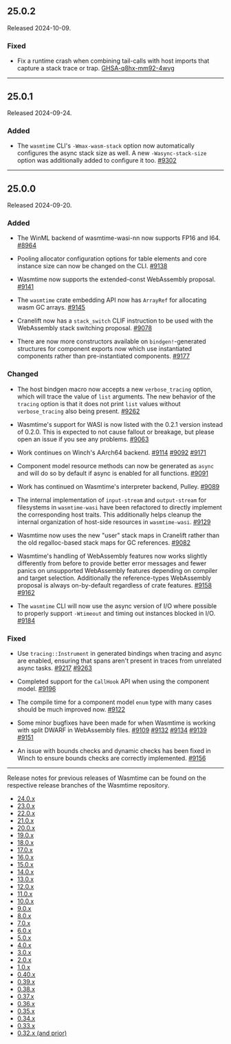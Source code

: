 ## 25.0.2

Released 2024-10-09.

### Fixed

* Fix a runtime crash when combining tail-calls with host imports that capture a
  stack trace or trap.
  [GHSA-q8hx-mm92-4wvg](https://github.com/bytecodealliance/wasmtime/security/advisories/GHSA-q8hx-mm92-4wvg)

--------------------------------------------------------------------------------

## 25.0.1

Released 2024-09-24.

### Added

* The `wasmtime` CLI's `-Wmax-wasm-stack` option now automatically configures
  the async stack size as well. A new `-Wasync-stack-size` option was
  additionally added to configure it too.
  [#9302](https://github.com/bytecodealliance/wasmtime/pull/9302)

--------------------------------------------------------------------------------

## 25.0.0

Released 2024-09-20.

### Added

* The WinML backend of wasmtime-wasi-nn now supports FP16 and I64.
  [#8964](https://github.com/bytecodealliance/wasmtime/pull/8964)

* Pooling allocator configuration options for table elements and core instance
  size can now be changed on the CLI.
  [#9138](https://github.com/bytecodealliance/wasmtime/pull/9138)

* Wasmtime now supports the extended-const WebAssembly proposal.
  [#9141](https://github.com/bytecodealliance/wasmtime/pull/9141)

* The `wasmtime` crate embedding API now has `ArrayRef` for allocating wasm GC
  arrays.
  [#9145](https://github.com/bytecodealliance/wasmtime/pull/9145)

* Cranelift now has a `stack_switch` CLIF instruction to be used with the
  WebAssembly stack switching proposal.
  [#9078](https://github.com/bytecodealliance/wasmtime/pull/9078)

* There are now more constructors available on `bindgen!`-generated structures
  for component exports now which use instantiated components rather than
  pre-instantiated components.
  [#9177](https://github.com/bytecodealliance/wasmtime/pull/9177)

### Changed

* The host bindgen macro now accepts a new `verbose_tracing` option, which will
  trace the value of `list` arguments. The new behavior of the `tracing` option
  is that it does not print `list` values without `verbose_tracing` also being
  present.
  [#9262](https://github.com/bytecodealliance/wasmtime/pull/9262)

* Wasmtime's support for WASI is now listed with the 0.2.1 version instead of
  0.2.0. This is expected to not cause fallout or breakage, but please open an
  issue if you see any problems.
  [#9063](https://github.com/bytecodealliance/wasmtime/pull/9063)

* Work continues on Winch's AArch64 backend.
  [#9114](https://github.com/bytecodealliance/wasmtime/pull/9114)
  [#9092](https://github.com/bytecodealliance/wasmtime/pull/9092)
  [#9171](https://github.com/bytecodealliance/wasmtime/pull/9171)

* Component model resource methods can now be generated as `async` and will do
  so by default if async is enabled for all functions.
  [#9091](https://github.com/bytecodealliance/wasmtime/pull/9091)

* Work has continued on Wasmtime's interpreter backend, Pulley.
  [#9089](https://github.com/bytecodealliance/wasmtime/pull/9089)

* The internal implementation of `input-stream` and `output-stream` for
  filesystems in `wasmtime-wasi` have been refactored to directly implement
  the corresponding host traits. This additionally helps cleanup the internal
  organization of host-side resources in `wasmtime-wasi`.
  [#9129](https://github.com/bytecodealliance/wasmtime/pull/9129)

* Wasmtime now uses the new "user" stack maps in Cranelift rather than the old
  regalloc-based stack maps for GC references.
  [#9082](https://github.com/bytecodealliance/wasmtime/pull/9082)

* Wasmtime's handling of WebAssembly features now works slightly differently
  from before to provide better error messages and fewer panics on unsupported
  WebAssembly features depending on compiler and target selection. Additionally
  the reference-types WebAssembly proposal is always on-by-default regardless of
  crate features.
  [#9158](https://github.com/bytecodealliance/wasmtime/pull/9158)
  [#9162](https://github.com/bytecodealliance/wasmtime/pull/9162)

* The `wasmtime` CLI will now use the async version of I/O where possible to
  properly support `-Wtimeout` and timing out instances blocked in I/O.
  [#9184](https://github.com/bytecodealliance/wasmtime/pull/9184)

### Fixed

* Use `tracing::Instrument` in generated bindings when tracing and async are
  enabled, ensuring that spans aren't present in traces from unrelated async
  tasks.
  [#9217](https://github.com/bytecodealliance/wasmtime/pull/9217)
  [#9263](https://github.com/bytecodealliance/wasmtime/pull/9263)

* Completed support for the `CallHook` API when using the component model.
  [#9196](https://github.com/bytecodealliance/wasmtime/pull/9196)

* The compile time for a component model `enum` type with many cases should be
  much improved now.
  [#9122](https://github.com/bytecodealliance/wasmtime/pull/9122)

* Some minor bugfixes have been made for when Wasmtime is working with split
  DWARF in WebAssembly files.
  [#9109](https://github.com/bytecodealliance/wasmtime/pull/9109)
  [#9132](https://github.com/bytecodealliance/wasmtime/pull/9132)
  [#9134](https://github.com/bytecodealliance/wasmtime/pull/9134)
  [#9139](https://github.com/bytecodealliance/wasmtime/pull/9139)
  [#9151](https://github.com/bytecodealliance/wasmtime/pull/9151)

* An issue with bounds checks and dynamic checks has been fixed in Winch to
  ensure bounds checks are correctly implemented.
  [#9156](https://github.com/bytecodealliance/wasmtime/pull/9156)

--------------------------------------------------------------------------------

Release notes for previous releases of Wasmtime can be found on the respective
release branches of the Wasmtime repository.

<!-- ARCHIVE_START -->
* [24.0.x](https://github.com/bytecodealliance/wasmtime/blob/release-24.0.0/RELEASES.md)
* [23.0.x](https://github.com/bytecodealliance/wasmtime/blob/release-23.0.0/RELEASES.md)
* [22.0.x](https://github.com/bytecodealliance/wasmtime/blob/release-22.0.0/RELEASES.md)
* [21.0.x](https://github.com/bytecodealliance/wasmtime/blob/release-21.0.0/RELEASES.md)
* [20.0.x](https://github.com/bytecodealliance/wasmtime/blob/release-20.0.0/RELEASES.md)
* [19.0.x](https://github.com/bytecodealliance/wasmtime/blob/release-19.0.0/RELEASES.md)
* [18.0.x](https://github.com/bytecodealliance/wasmtime/blob/release-18.0.0/RELEASES.md)
* [17.0.x](https://github.com/bytecodealliance/wasmtime/blob/release-17.0.0/RELEASES.md)
* [16.0.x](https://github.com/bytecodealliance/wasmtime/blob/release-16.0.0/RELEASES.md)
* [15.0.x](https://github.com/bytecodealliance/wasmtime/blob/release-15.0.0/RELEASES.md)
* [14.0.x](https://github.com/bytecodealliance/wasmtime/blob/release-14.0.0/RELEASES.md)
* [13.0.x](https://github.com/bytecodealliance/wasmtime/blob/release-13.0.0/RELEASES.md)
* [12.0.x](https://github.com/bytecodealliance/wasmtime/blob/release-12.0.0/RELEASES.md)
* [11.0.x](https://github.com/bytecodealliance/wasmtime/blob/release-11.0.0/RELEASES.md)
* [10.0.x](https://github.com/bytecodealliance/wasmtime/blob/release-10.0.0/RELEASES.md)
* [9.0.x](https://github.com/bytecodealliance/wasmtime/blob/release-9.0.0/RELEASES.md)
* [8.0.x](https://github.com/bytecodealliance/wasmtime/blob/release-8.0.0/RELEASES.md)
* [7.0.x](https://github.com/bytecodealliance/wasmtime/blob/release-7.0.0/RELEASES.md)
* [6.0.x](https://github.com/bytecodealliance/wasmtime/blob/release-6.0.0/RELEASES.md)
* [5.0.x](https://github.com/bytecodealliance/wasmtime/blob/release-5.0.0/RELEASES.md)
* [4.0.x](https://github.com/bytecodealliance/wasmtime/blob/release-4.0.0/RELEASES.md)
* [3.0.x](https://github.com/bytecodealliance/wasmtime/blob/release-3.0.0/RELEASES.md)
* [2.0.x](https://github.com/bytecodealliance/wasmtime/blob/release-2.0.0/RELEASES.md)
* [1.0.x](https://github.com/bytecodealliance/wasmtime/blob/release-1.0.0/RELEASES.md)
* [0.40.x](https://github.com/bytecodealliance/wasmtime/blob/release-0.40.0/RELEASES.md)
* [0.39.x](https://github.com/bytecodealliance/wasmtime/blob/release-0.39.0/RELEASES.md)
* [0.38.x](https://github.com/bytecodealliance/wasmtime/blob/release-0.38.0/RELEASES.md)
* [0.37.x](https://github.com/bytecodealliance/wasmtime/blob/release-0.37.0/RELEASES.md)
* [0.36.x](https://github.com/bytecodealliance/wasmtime/blob/release-0.36.0/RELEASES.md)
* [0.35.x](https://github.com/bytecodealliance/wasmtime/blob/release-0.35.0/RELEASES.md)
* [0.34.x](https://github.com/bytecodealliance/wasmtime/blob/release-0.34.0/RELEASES.md)
* [0.33.x](https://github.com/bytecodealliance/wasmtime/blob/release-0.33.0/RELEASES.md)
* [0.32.x (and prior)](https://github.com/bytecodealliance/wasmtime/blob/release-0.32.0/RELEASES.md)
